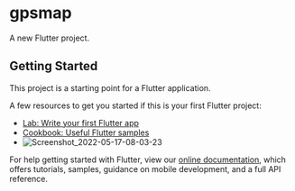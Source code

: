 # gpsmap

A new Flutter project.

## Getting Started

This project is a starting point for a Flutter application.

A few resources to get you started if this is your first Flutter project:

- [Lab: Write your first Flutter app](https://flutter.dev/docs/get-started/codelab)
- [Cookbook: Useful Flutter samples](https://flutter.dev/docs/cookbook)
- ![Screenshot_2022-05-17-08-03-23](https://user-images.githubusercontent.com/98219369/168743908-a26f72ee-820e-402d-bb29-66d4eb9dadc7.png)

For help getting started with Flutter, view our
[online documentation](https://flutter.dev/docs), which offers tutorials,
samples, guidance on mobile development, and a full API reference.
